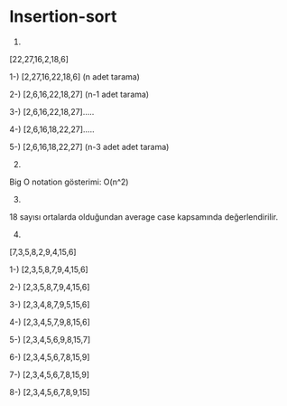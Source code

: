 # Insertion-sort
1.
[22,27,16,2,18,6]

1-) [2,27,16,22,18,6] (n adet tarama)

2-) [2,6,16,22,18,27] (n-1 adet tarama)

3-) [2,6,16,22,18,27]…..

4-) [2,6,16,18,22,27]…..

5-) [2,6,16,18,22,27] (n-3 adet adet tarama)


2.
Big O notation gösterimi: O(n^2)


3.
18 sayısı ortalarda olduğundan average case kapsamında değerlendirilir.


4.
[7,3,5,8,2,9,4,15,6]

1-) [2,3,5,8,7,9,4,15,6]

2-) [2,3,5,8,7,9,4,15,6]

3-) [2,3,4,8,7,9,5,15,6]

4-) [2,3,4,5,7,9,8,15,6]

5-) [2,3,4,5,6,9,8,15,7]

6-) [2,3,4,5,6,7,8,15,9]

7-) [2,3,4,5,6,7,8,15,9]

8-) [2,3,4,5,6,7,8,9,15]

